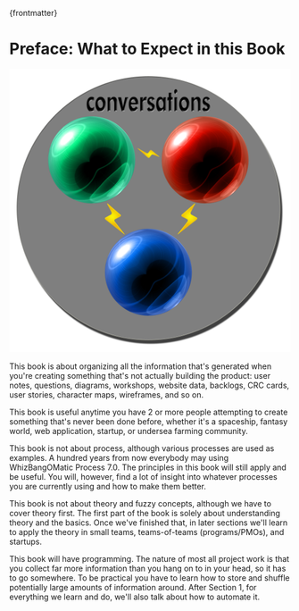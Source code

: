 {frontmatter}

# Preface: What to Expect in this Book

![Have more creative and productive conversations by understanding how they work](images/conversations.png)

This book is about organizing all the information that's generated when you're creating something that's not actually building the product: user notes, questions, diagrams, workshops, website data, backlogs, CRC cards, user stories, character maps, wireframes, and so on.

This book is useful anytime you have 2 or more people attempting to create something that's never been done before, whether it's a spaceship, fantasy world, web application, startup, or undersea farming community.

This book is not about process, although various processes are used as examples. A hundred years from now everybody may using WhizBangOMatic Process 7.0. The principles in this book will still apply and be useful. You will, however, find a lot of insight into whatever processes you are currently using and how to make them better.

This book is not about theory and fuzzy concepts, although we have to cover theory first. The first part of the book is solely about understanding theory and the basics. Once we've finished that, in later sections we'll learn to apply the theory in small teams, teams-of-teams (programs/PMOs), and startups.

This book will have programming. The nature of most all project work is that you collect far more information than you hang on to in your head, so it has to go somewhere. To be practical you have to learn how to store and shuffle potentially large amounts of information around. After Section 1, for everything we learn and do, we'll also talk about how to automate it.